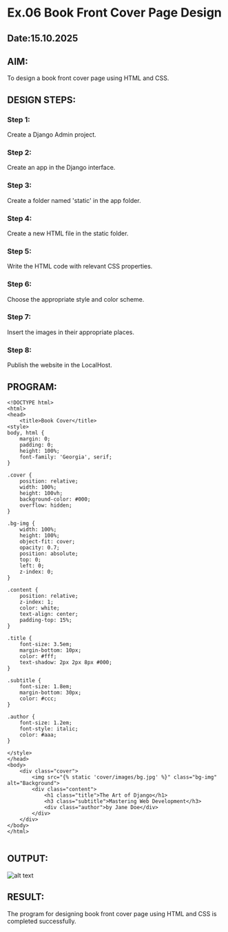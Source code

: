 # Ex.06 Book Front Cover Page Design
## Date:15.10.2025

## AIM:
To design a book front cover page using HTML and CSS.

## DESIGN STEPS:

### Step 1:
Create a Django Admin project.

### Step 2:
Create an app in the Django interface.

### Step 3:
Create a folder named 'static' in the app folder.

### Step 4:
Create a new HTML file in the static folder.

### Step 5:
Write the HTML code with relevant CSS properties.

### Step 6:
Choose the appropriate style and color scheme.

### Step 7:
Insert the images in their appropriate places.

### Step 8:
Publish the website in the LocalHost.

## PROGRAM:
```
<!DOCTYPE html>
<html>
<head>
    <title>Book Cover</title>
<style>
body, html {
    margin: 0;
    padding: 0;
    height: 100%;
    font-family: 'Georgia', serif;
}

.cover {
    position: relative;
    width: 100%;
    height: 100vh;
    background-color: #000;
    overflow: hidden;
}

.bg-img {
    width: 100%;
    height: 100%;
    object-fit: cover;
    opacity: 0.7;
    position: absolute;
    top: 0;
    left: 0;
    z-index: 0;
}

.content {
    position: relative;
    z-index: 1;
    color: white;
    text-align: center;
    padding-top: 15%;
}

.title {
    font-size: 3.5em;
    margin-bottom: 10px;
    color: #fff;
    text-shadow: 2px 2px 8px #000;
}

.subtitle {
    font-size: 1.8em;
    margin-bottom: 30px;
    color: #ccc;
}

.author {
    font-size: 1.2em;
    font-style: italic;
    color: #aaa;
}

</style>
</head>
<body>
    <div class="cover">
        <img src="{% static 'cover/images/bg.jpg' %}" class="bg-img" alt="Background">
        <div class="content">
            <h1 class="title">The Art of Django</h1>
            <h3 class="subtitle">Mastering Web Development</h3>
            <div class="author">by Jane Doe</div>
        </div>
    </div>
</body>
</html>


```


## OUTPUT:
![alt text](Screenshot_16-10-2025_92432_127.0.0.1.jpeg)




## RESULT:
The program for designing book front cover page using HTML and CSS is completed successfully.
